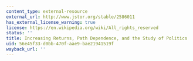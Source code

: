 ```yaml
---
content_type: external-resource
external_url: http://www.jstor.org/stable/2586011
has_external_license_warning: true
license: https://en.wikipedia.org/wiki/All_rights_reserved
status: ''
title: Increasing Returns, Path Dependence, and the Study of Politics
uid: 56e45f33-d0bb-470f-aae9-bae21941519f
wayback_url: ''
---
```


